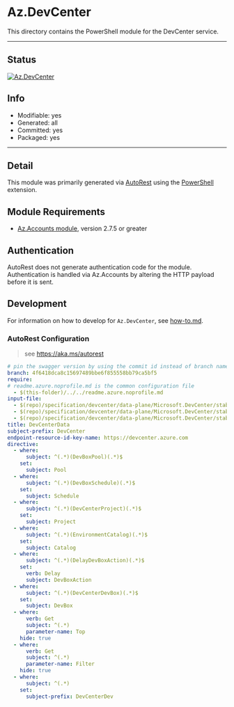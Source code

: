 <!-- region Generated -->
# Az.DevCenter
This directory contains the PowerShell module for the DevCenter service.

---
## Status
[![Az.DevCenter](https://img.shields.io/powershellgallery/v/Az.DevCenter.svg?style=flat-square&label=Az.DevCenter "Az.DevCenter")](https://www.powershellgallery.com/packages/Az.DevCenter/)

## Info
- Modifiable: yes
- Generated: all
- Committed: yes
- Packaged: yes

---
## Detail
This module was primarily generated via [AutoRest](https://github.com/Azure/autorest) using the [PowerShell](https://github.com/Azure/autorest.powershell) extension.

## Module Requirements
- [Az.Accounts module](https://www.powershellgallery.com/packages/Az.Accounts/), version 2.7.5 or greater

## Authentication
AutoRest does not generate authentication code for the module. Authentication is handled via Az.Accounts by altering the HTTP payload before it is sent.

## Development
For information on how to develop for `Az.DevCenter`, see [how-to.md](how-to.md).
<!-- endregion -->

### AutoRest Configuration
> see https://aka.ms/autorest

```yaml
# pin the swagger version by using the commit id instead of branch name
branch: 4f6418dca8c15697489bbe6f855558bb79ca5bf5
require:
# readme.azure.noprofile.md is the common configuration file
  - $(this-folder)/../../readme.azure.noprofile.md
input-file:
  - $(repo)/specification/devcenter/data-plane/Microsoft.DevCenter/stable/2023-04-01/devbox.json
  - $(repo)/specification/devcenter/data-plane/Microsoft.DevCenter/stable/2023-04-01/devcenter.json
  - $(repo)/specification/devcenter/data-plane/Microsoft.DevCenter/stable/2023-04-01/environments.json
title: DevCenterData
subject-prefix: DevCenter
endpoint-resource-id-key-name: https://devcenter.azure.com
directive:
  - where:
      subject: ^(.*)(DevBoxPool)(.*)$
    set:
      subject: Pool
  - where:
      subject: ^(.*)(DevBoxSchedule)(.*)$
    set:
      subject: Schedule
  - where:
      subject: ^(.*)(DevCenterProject)(.*)$
    set:
      subject: Project
  - where:
      subject: ^(.*)(EnvironmentCatalog)(.*)$
    set:
      subject: Catalog
  - where:
      subject: ^(.*)(DelayDevBoxAction)(.*)$
    set: 
      verb: Delay
      subject: DevBoxAction
  - where:
      subject: ^(.*)(DevCenterDevBox)(.*)$
    set:
      subject: DevBox
  - where:
      verb: Get
      subject: ^(.*)
      parameter-name: Top
    hide: true
  - where:
      verb: Get
      subject: ^(.*)
      parameter-name: Filter
    hide: true
  - where:
      subject: ^(.*)
    set:
      subject-prefix: DevCenterDev
```
